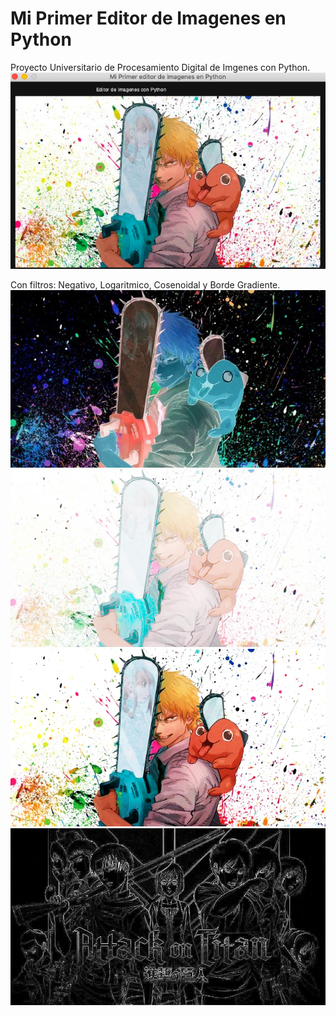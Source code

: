 # Mi Primer Editor de Imagenes en Python
Proyecto Universitario de Procesamiento Digital de Imgenes con Python.
![Alt text](imagenes/ImagenPrincipal.png "Imagen de la aplicación")

Con filtros: Negativo, Logaritmico, Cosenoidal y Borde Gradiente.
![Alt text](imagenes/filtroNegativo.png "Operacion Imagen Negativa")
![Alt text](imagenes/filtroLogaritmica.png "Operacion logaritmica (aclaramiento)")
![Alt text](imagenes/filtroCosenoidal.png "Operacion cosenoidal (oscurecimiento)")
![Alt text](imagenes/ataque_titanes_borde_gradiente.png "Filtro borde gradiente")